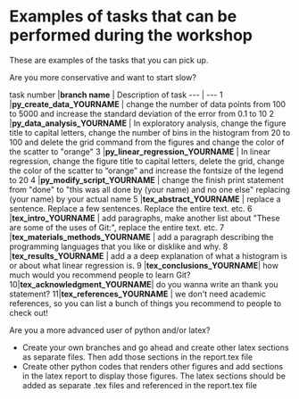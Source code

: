 # Examples of tasks that can be performed during the workshop

These are examples of the tasks that you can pick up.

Are you more conservative and want to start slow?

task number |**branch name** | Description of task
--- | ---
1 |**py_create_data_YOURNAME** | change the number of data points from 100 to 5000 and increase the standard deviation of the error from 0.1 to 10
2 |**py_data_analysis_YOURNAME** |  In exploratory analysis, change the figure title to capital letters, change the number of bins in the histogram from 20 to 100 and delete the grid command from the figures and change the color of the scatter to "orange"
3 |**py_linear_regression_YOURNAME** |  In linear regression, change the figure title to capital letters, delete the grid, change the color of the scatter to “orange” and increase the fontsize of the legend to 20
4 |**py_modify_script_YOURNAME** |  change the finish print statement from "done" to "this was all done by (your name) and no one else" replacing (your name) by your actual name
5 |**tex_abstract_YOURNAME** | replace a sentence. Replace a few sentences. Replace the entire text. etc.
6 |**tex_intro_YOURNAME** | add paragraphs, make another list about "These are some of the uses of Git:", replace the entire text. etc.
7 |**tex_materials_methods_YOURNAME** | add a paragraph describing the programming languages that you like or disklike and why.
8 |**tex_results_YOURNAME** | add a a deep explanation of what a histogram is or about what linear regression is.
9 |**tex_conclusions_YOURNAME**| how much would you recommend people to learn Git?
10|**tex_acknowledgment_YOURNAME**| do you wanna write an thank you statement?
11|**tex_references_YOURNAME** | we don't need academic references, so you can list a bunch of things you recommend to people to check out!

Are you a more advanced user of python and/or latex?

- Create your own branches and go ahead and create other latex sections as separate files. Then add those sections in the report.tex file
- Create other python codes that renders other figures and add sections in the latex report to display those figures. The latex sections should be added as separate .tex files and referenced in the report.tex file

